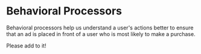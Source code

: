 # Behavioral Processors

Behavioral processors help us understand a user's actions better to ensure that an ad is placed in front of a user who is most likely to make a purchase.

Please add to it!
